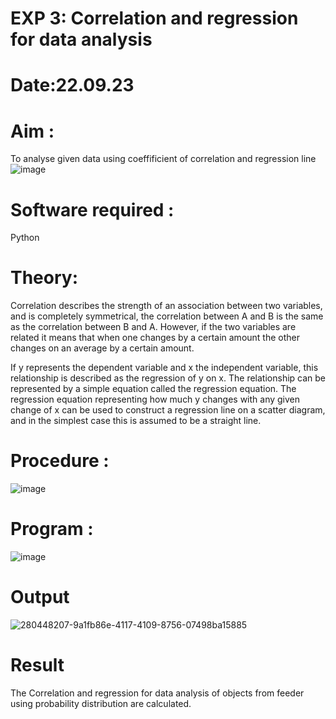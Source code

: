 # EXP 3: Correlation and regression for data analysis
# Date:22.09.23
# Aim : 

To analyse given data using coeffificient of correlation and regression line
![image](https://user-images.githubusercontent.com/104613195/168224136-d6b64e64-7d3d-4775-9337-c8f96fe41f2d.png)


# Software required :  

Python

# Theory:

Correlation describes the strength of an association between two variables, and is completely symmetrical, the correlation between A and B is the same as the correlation between B and A. However, if the two variables are related it means that when one changes by a certain amount the other changes on an average by a certain amount.  

If y represents the dependent variable and x the independent variable, this relationship is described as the regression of y on x. The relationship can be represented by a simple equation called the regression equation. The regression equation representing how much y changes with any given change of x can be used to construct a regression line on a scatter diagram, and in the simplest case this is assumed to be a straight line.

# Procedure :

![image](https://user-images.githubusercontent.com/104613195/168225866-ac8f6610-bdc3-4ac2-a24e-2b24ba08e189.png)

# Program :
![image](https://github.com/TamilMarudhuK/Correlation_Regression/assets/155906964/de3d798d-a832-49a5-9834-79fc3114278f)

# Output 

![280448207-9a1fb86e-4117-4109-8756-07498ba15885](https://github.com/PriyankaAnnadurai/Correlation_Regression/assets/118351569/79cf2734-4776-405b-ae0b-b645f23f97c4)

# Result

The Correlation and regression for data analysis of objects from feeder using probability distribution are calculated.
